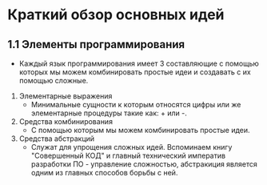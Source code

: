# Краткий обзор основных идей

## 1.1 Элементы программирования
* Каждый язык программирования имеет 3 составляющие с помощью которых мы можем комбинировать простые идеи и создавать с их помощью сложные.

1. Элементарные выражения
    * Минимальные сущности к которым относятся цифры или же элементарные процедуры такие как: + или -.
2. Средства комбинирования
    * С помощью которым мы можем комбинировать простые идеи.
3. Средства абстракций
    * Служат для упрощения сложных идей. Вспоминаем книгу "Совершенный КОД" и главный технический императив разработки ПО - управление сложностью, абстракиция является одним из главных способов борьбы с ней.
